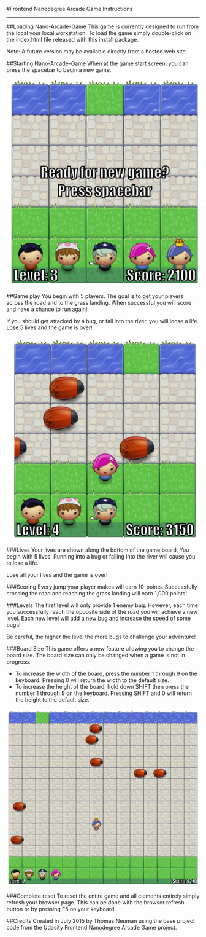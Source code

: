 #Frontend Nanodegree Arcade Game Instructions

----------

##Loading Nano-Arcade-Game
This game is currently designed to run from the local your local workstation. To load the game simply double-click on the index.html file released with this install package.

Note: A future version may be available directly from a hosted web site.

##Starting Nano-Arcade-Game
When at the game start screen, you can press the spacebar to begin a new game.

![Start Screen Screenshot](https://github.com/neumanta/frontend-nanodegree-arcade-game/blob/master/screenshots/startscreen.jpg?raw=true)

##Game play
You begin with 5 players. The goal is to get your players across the road and to the grass landing. When successful you will score and have a chance to run again!

If you should get attacked by a bug, or fall into the river, you will loose a life. Lose 5 lives and the game is over!

![Game Play Screenshot](https://github.com/neumanta/frontend-nanodegree-arcade-game/blob/master/screenshots/gameinprogress.jpg?raw=true)

###Lives
Your lives are shown along the bottom of the game board. You begin with 5 lives. Running into a bug or falling into the river will cause you to lose a life.

Lose all your lives and the game is over!

###Scoring
Every jump your player makes will earn 10-points. Successfully crossing the road and reaching the grass landing will earn 1,000 points!

###Levels
The first level will only provide 1 enemy bug. However, each time you successfully reach the opposite side of the road you will achieve a new level. Each new level will add a new bug and increase the speed of some bugs! 

Be careful, the higher the level the more bugs to challenge your adventure!

###Board Size
This game offers a new feature allowing you to change the board size. The board size can only be changed when a game is not in progress.


- To increase the width of the board, press the number 1 through 9 on the keyboard. Pressing 0 will return the width to the default size.
- To increase the height of the board, hold down SHIFT then press the number 1 through 9 on the keyboard. Pressing SHIFT and 0 will return the height to the default size.

![Game Play Screenshot](https://github.com/neumanta/frontend-nanodegree-arcade-game/blob/master/screenshots/bigboard.jpg?raw=true)

###Complete reset
To reset the entire game and all elements entirely simply refresh your browser page. This can be done with the browser refresh button or by pressing F5 on your keyboard.

##Credits
Created in July 2015 by Thomas Neuman using the base project code from the Udacity Frontend Nanodegree Arcade Game project.

